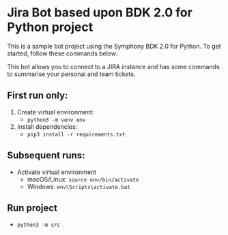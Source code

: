 # Jira Bot based upon BDK 2.0 for Python project
This is a sample bot project using the Symphony BDK 2.0 for Python.
To get started, follow these commands below:

This bot allows you to connect to a JIRA instance and has some commands to summarise your personal and team tickets.

## First run only:
1. Create virtual environment:
    - `python3 -m venv env`
2. Install dependencies:
    - `pip3 install -r requirements.txt`

## Subsequent runs:
- Activate virtual environment
    - macOS/Linux: `source env/bin/activate`
    - Windows: `env\Scripts\activate.bat`

## Run project
- `python3 -m src`
